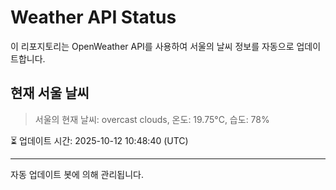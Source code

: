 
# Weather API Status

이 리포지토리는 OpenWeather API를 사용하여 서울의 날씨 정보를 자동으로 업데이트합니다.

## 현재 서울 날씨
> 서울의 현재 날씨: overcast clouds, 온도: 19.75°C, 습도: 78%

⏳ 업데이트 시간: 2025-10-12 10:48:40 (UTC)

---
자동 업데이트 봇에 의해 관리됩니다.
